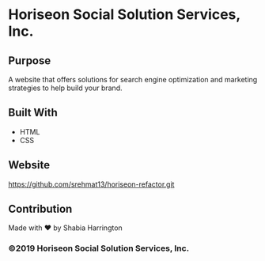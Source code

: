 # Horiseon Social Solution Services, Inc.

## Purpose
A website that offers solutions for search engine optimization and marketing strategies to help build your brand. 

## Built With
* HTML
* CSS

## Website
https://github.com/srehmat13/horiseon-refactor.git

## Contribution
Made with ❤️ by Shabia Harrington

### ©️2019 Horiseon Social Solution Services, Inc.
